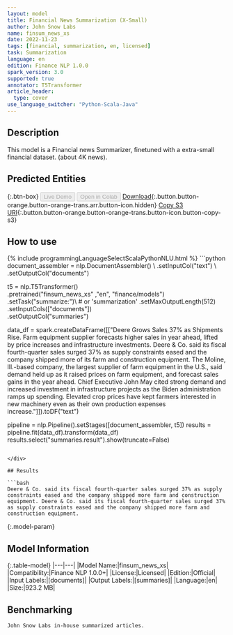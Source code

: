 ```yaml
---
layout: model
title: Financial News Summarization (X-Small)
author: John Snow Labs
name: finsum_news_xs
date: 2022-11-23
tags: [financial, summarization, en, licensed]
task: Summarization
language: en
edition: Finance NLP 1.0.0
spark_version: 3.0
supported: true
annotator: T5Transformer
article_header:
  type: cover
use_language_switcher: "Python-Scala-Java"
---
```


## Description

This model is a Financial news Summarizer, finetuned with a extra-small financial dataset. (about 4K news).

## Predicted Entities



{:.btn-box}
<button class="button button-orange" disabled>Live Demo</button>
<button class="button button-orange" disabled>Open in Colab</button>
[Download](https://s3.amazonaws.com/auxdata.johnsnowlabs.com/finance/models/finsum_news_xs_en_1.0.0_3.0_1669213220483.zip){:.button.button-orange.button-orange-trans.arr.button-icon.hidden}
[Copy S3 URI](s3://auxdata.johnsnowlabs.com/finance/models/finsum_news_xs_en_1.0.0_3.0_1669213220483.zip){:.button.button-orange.button-orange-trans.button-icon.button-copy-s3}

## How to use



<div class="tabs-box" markdown="1">
{% include programmingLanguageSelectScalaPythonNLU.html %}
```python
document_assembler = nlp.DocumentAssembler() \
    .setInputCol("text") \
    .setOutputCol("documents")

t5 = nlp.T5Transformer() \
    .pretrained("finsum_news_xs" ,"en", "finance/models") \
    .setTask("summarize:")\ # or 'summarization'
    .setMaxOutputLength(512)\
    .setInputCols(["documents"]) \
    .setOutputCol("summaries")

data_df = spark.createDataFrame([["Deere Grows Sales 37% as Shipments Rise. Farm equipment supplier forecasts higher sales in year ahead, lifted by price increases and infrastructure investments. Deere & Co. said its fiscal fourth-quarter sales surged 37% as supply constraints eased and the company shipped more of its farm and construction equipment. The Moline, Ill.-based company, the largest supplier of farm equipment in the U.S., said demand held up as it raised prices on farm equipment, and forecast sales gains in the year ahead. Chief Executive John May cited strong demand and increased investment in infrastructure projects as the Biden administration ramps up spending. Elevated crop prices have kept farmers interested in new machinery even as their own production expenses increase."]]).toDF("text")

pipeline = nlp.Pipeline().setStages([document_assembler, t5])
results = pipeline.fit(data_df).transform(data_df)
results.select("summaries.result").show(truncate=False)
```

</div>

## Results

```bash
Deere & Co. said its fiscal fourth-quarter sales surged 37% as supply constraints eased and the company shipped more farm and construction equipment. Deere & Co. said its fiscal fourth-quarter sales surged 37% as supply constraints eased and the company shipped more farm and construction equipment.
```

{:.model-param}
## Model Information

{:.table-model}
|---|---|
|Model Name:|finsum_news_xs|
|Compatibility:|Finance NLP 1.0.0+|
|License:|Licensed|
|Edition:|Official|
|Input Labels:|[documents]|
|Output Labels:|[summaries]|
|Language:|en|
|Size:|923.2 MB|

## Benchmarking

```bash
John Snow Labs in-house summarized articles.
```
